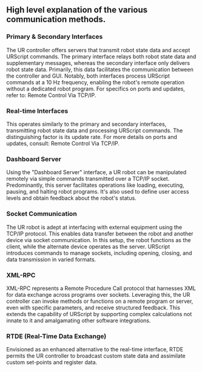 ## High level explanation of the various communication methods.

### Primary & Secondary Interfaces

The UR controller offers servers that transmit robot state data and accept URScript commands. The primary interface relays both robot state data and supplementary messages, whereas the secondary interface only delivers robot state data. Primarily, this data facilitates the communication between the controller and GUI. Notably, both interfaces process URScript commands at a 10 Hz frequency, enabling the robot's remote operation without a dedicated robot program. For specifics on ports and updates, refer to: Remote Control Via TCP/IP.

### Real-time Interfaces

This operates similarly to the primary and secondary interfaces, transmitting robot state data and processing URScript commands. The distinguishing factor is its update rate. For more details on ports and updates, consult: Remote Control Via TCP/IP.

### Dashboard Server

Using the "Dashboard Server" interface, a UR robot can be manipulated remotely via simple commands transmitted over a TCP/IP socket. Predominantly, this server facilitates operations like loading, executing, pausing, and halting robot programs. It's also used to define user access levels and obtain feedback about the robot's status.

### Socket Communication

The UR robot is adept at interfacing with external equipment using the TCP/IP protocol. This enables data transfer between the robot and another device via socket communication. In this setup, the robot functions as the client, while the alternate device operates as the server. URScript introduces commands to manage sockets, including opening, closing, and data transmission in varied formats.

### XML-RPC

XML-RPC represents a Remote Procedure Call protocol that harnesses XML for data exchange across programs over sockets. Leveraging this, the UR controller can invoke methods or functions on a remote program or server, even with specific parameters, and receive structured feedback. This extends the capability of URScript by supporting complex calculations not innate to it and amalgamating other software integrations.

### RTDE (Real-Time Data Exchange)

Envisioned as an enhanced alternative to the real-time interface, RTDE permits the UR controller to broadcast custom state data and assimilate custom set-points and register data.